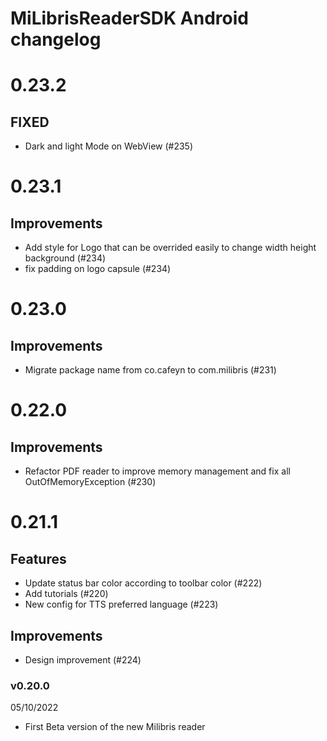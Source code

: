 # MiLibrisReaderSDK Android changelog

# 0.23.2

## FIXED
- Dark and light Mode on WebView  (#235)

# 0.23.1

## Improvements
- Add style for Logo that can be overrided easily to change width height background (#234)
- fix padding on logo capsule (#234)

# 0.23.0

## Improvements
- Migrate package name from co.cafeyn to com.milibris  (#231)

# 0.22.0

## Improvements
- Refactor PDF reader to improve memory management and fix all OutOfMemoryException  (#230)

# 0.21.1

## Features
- Update status bar color according to toolbar color  (#222)
- Add tutorials (#220)
- New config for TTS preferred language (#223)

## Improvements
- Design improvement  (#224)

### v0.20.0

05/10/2022

- First Beta version of the new Milibris reader 